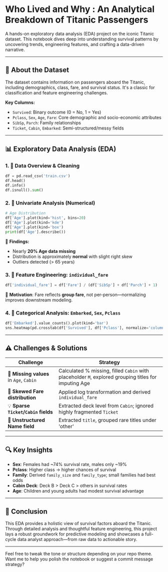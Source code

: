 # Who Lived and Why : An Analytical Breakdown of Titanic Passengers
A hands-on exploratory data analysis (EDA) project on the iconic Titanic dataset. This notebook dives deep into understanding survival patterns by uncovering trends, engineering features, and crafting a data-driven narrative.

---

## 📘 About the Dataset

The dataset contains information on passengers aboard the Titanic, including demographics, class, fare, and survival status. It's a classic for classification and feature engineering challenges.

**Key Columns:**
- `Survived`: Binary outcome (0 = No, 1 = Yes)
- `Pclass`, `Sex`, `Age`, `Fare`: Core demographic and socio-economic attributes
- `SibSp`, `Parch`: Family relationships
- `Ticket`, `Cabin`, `Embarked`: Semi-structured/messy fields

---

## 📊 Exploratory Data Analysis (EDA)

### 1. 🔹 Data Overview & Cleaning
```python
df = pd.read_csv('train.csv')
df.head()
df.info()
df.isnull().sum()
```

### 2. 🔹 Univariate Analysis (Numerical)
```python
# Age Distribution
df['Age'].plot(kind='hist', bins=20)
df['Age'].plot(kind='kde')
df['Age'].plot(kind='box')
print(df['Age'].describe())
```

📌 **Findings:**
- Nearly **20% Age data missing**
- Distribution is approximately **normal** with slight right skew
- Outliers detected (> 65 years)

### 3. 🔹 Feature Engineering: `individual_fare`
```python
df['individual_fare'] = df['Fare'] / (df['SibSp'] + df['Parch'] + 1)
```

📌 **Motivation**: Fare reflects **group fare**, not per-person—normalizing improves downstream modeling.

### 4. 🔹 Categorical Analysis: `Embarked`, `Sex`, `Pclass`
```python
df['Embarked'].value_counts().plot(kind='bar')
sns.heatmap(pd.crosstab(df['Survived'], df['Pclass'], normalize='columns') * 100)
```

---

## ⚠️ Challenges & Solutions

| Challenge                             | Strategy |
|--------------------------------------|----------|
| 🧩 **Missing values** in `Age`, `Cabin` | Calculated % missing, filled `Cabin` with placeholder `M`, explored grouping titles for imputing Age |
| 📐 **Skewed Fare distribution**       | Applied log transformation and derived `individual_fare` |
| 💡 **Sparse `Ticket`/`Cabin` fields** | Extracted deck level from `Cabin`; ignored highly fragmented `Ticket` |
| 🧠 **Unstructured Name field**        | Extracted `title`, grouped rare titles under 'other' |

---

## 🔍 Key Insights

- **Sex**: Females had ~74% survival rate, males only ~19%
- **Pclass**: Higher class → higher chances of survival
- **Family**: Derived `family_size` and `family_type`; small families had best odds
- **Cabin Deck**: Deck B > Deck C > others in survival rates
- **Age**: Children and young adults had modest survival advantage

---

## 🏁 Conclusion

This EDA provides a holistic view of survival factors aboard the Titanic. Through detailed analysis and thoughtful feature engineering, this project lays a robust groundwork for predictive modeling and showcases a full-cycle data analyst approach—from raw data to actionable story.

---

Feel free to tweak the tone or structure depending on your repo theme. Want me to help you polish the notebook or suggest a commit message strategy?
